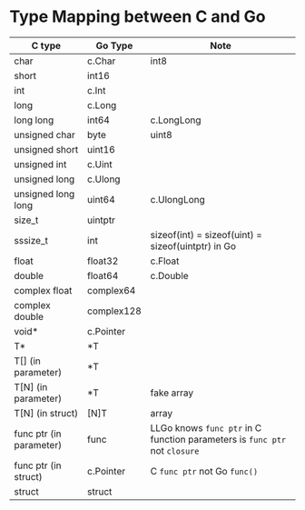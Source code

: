 Type Mapping between C and Go
=====

| C type | Go Type | Note |
| ---- | ---- | ---- |
| char | c.Char | int8 |
| short | int16 | |
| int | c.Int | |
| long | c.Long | |
| long long | int64 | c.LongLong |
| unsigned char | byte | uint8 |
| unsigned short | uint16 | |
| unsigned int | c.Uint | |
| unsigned long | c.Ulong | |
| unsigned long long | uint64 | c.UlongLong |
| size_t | uintptr | |
| sssize_t | int | sizeof(int) = sizeof(uint) = sizeof(uintptr) in Go |
| float | float32 | c.Float |
| double | float64 | c.Double |
| complex float | complex64 |
| complex double | complex128 |
| void* | c.Pointer | |
| T* | *T | |
| T[] (in parameter) | *T |  |
| T[N] (in parameter) | *T | fake array |
| T[N] (in struct) | [N]T | array |
| func ptr (in parameter) | func | LLGo knows `func ptr` in C function parameters is `func ptr` not `closure` |
| func ptr (in struct) | c.Pointer | C `func ptr` not Go `func()` |
| struct | struct | |
